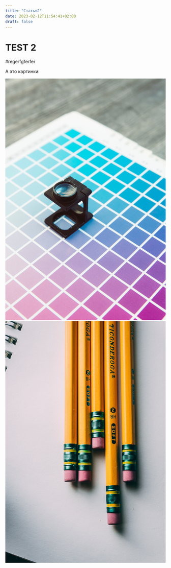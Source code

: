 ```yaml
---
title: "Статья2"
date: 2023-02-12T11:54:41+02:00
draft: false
---
```


# TEST 2


#regerfgferfer

А это картинки:


![](images/bbb.jpg)
![](aaa.jpg)

